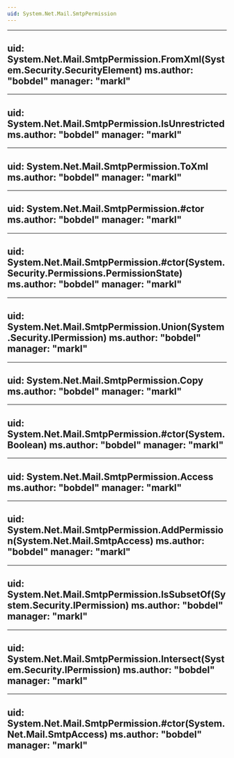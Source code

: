 ```yaml
---
uid: System.Net.Mail.SmtpPermission
---
```


---
uid: System.Net.Mail.SmtpPermission.FromXml(System.Security.SecurityElement)
ms.author: "bobdel"
manager: "markl"
---

---
uid: System.Net.Mail.SmtpPermission.IsUnrestricted
ms.author: "bobdel"
manager: "markl"
---

---
uid: System.Net.Mail.SmtpPermission.ToXml
ms.author: "bobdel"
manager: "markl"
---

---
uid: System.Net.Mail.SmtpPermission.#ctor
ms.author: "bobdel"
manager: "markl"
---

---
uid: System.Net.Mail.SmtpPermission.#ctor(System.Security.Permissions.PermissionState)
ms.author: "bobdel"
manager: "markl"
---

---
uid: System.Net.Mail.SmtpPermission.Union(System.Security.IPermission)
ms.author: "bobdel"
manager: "markl"
---

---
uid: System.Net.Mail.SmtpPermission.Copy
ms.author: "bobdel"
manager: "markl"
---

---
uid: System.Net.Mail.SmtpPermission.#ctor(System.Boolean)
ms.author: "bobdel"
manager: "markl"
---

---
uid: System.Net.Mail.SmtpPermission.Access
ms.author: "bobdel"
manager: "markl"
---

---
uid: System.Net.Mail.SmtpPermission.AddPermission(System.Net.Mail.SmtpAccess)
ms.author: "bobdel"
manager: "markl"
---

---
uid: System.Net.Mail.SmtpPermission.IsSubsetOf(System.Security.IPermission)
ms.author: "bobdel"
manager: "markl"
---

---
uid: System.Net.Mail.SmtpPermission.Intersect(System.Security.IPermission)
ms.author: "bobdel"
manager: "markl"
---

---
uid: System.Net.Mail.SmtpPermission.#ctor(System.Net.Mail.SmtpAccess)
ms.author: "bobdel"
manager: "markl"
---
